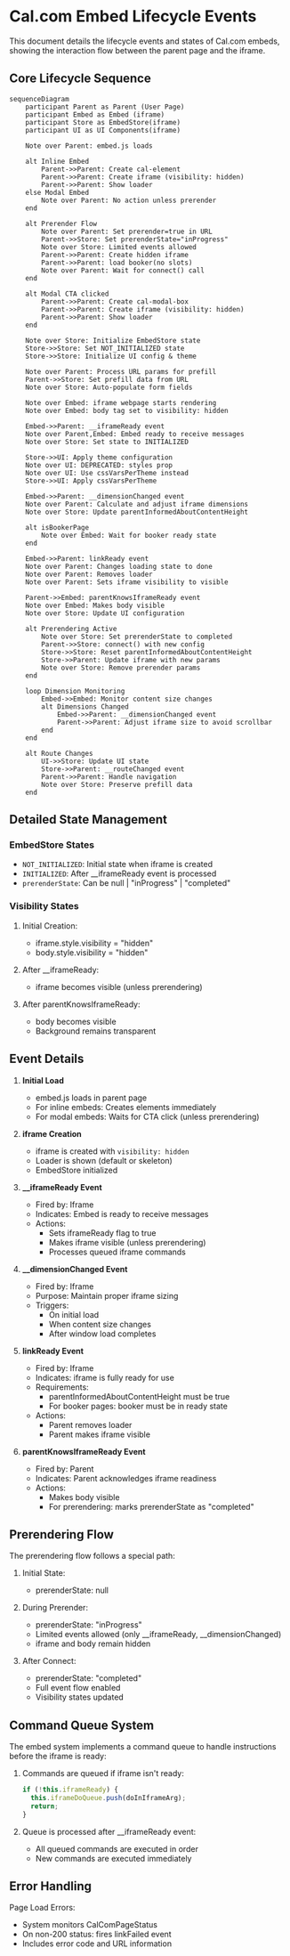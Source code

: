 # Cal.com Embed Lifecycle Events

This document details the lifecycle events and states of Cal.com embeds, showing the interaction flow between the parent page and the iframe.

## Core Lifecycle Sequence

```mermaid
sequenceDiagram
    participant Parent as Parent (User Page)
    participant Embed as Embed (iframe)
    participant Store as EmbedStore(iframe)
    participant UI as UI Components(iframe)
    
    Note over Parent: embed.js loads
    
    alt Inline Embed
        Parent->>Parent: Create cal-element
        Parent->>Parent: Create iframe (visibility: hidden)
        Parent->>Parent: Show loader
    else Modal Embed
        Note over Parent: No action unless prerender
    end

    alt Prerender Flow
        Note over Parent: Set prerender=true in URL
        Parent->>Store: Set prerenderState="inProgress"
        Note over Store: Limited events allowed
        Parent->>Parent: Create hidden iframe
        Parent->>Parent: load booker(no slots)
        Note over Parent: Wait for connect() call
    end

    alt Modal CTA clicked
        Parent->>Parent: Create cal-modal-box
        Parent->>Parent: Create iframe (visibility: hidden)
        Parent->>Parent: Show loader
    end

    Note over Store: Initialize EmbedStore state
    Store->>Store: Set NOT_INITIALIZED state
    Store->>Store: Initialize UI config & theme

    Note over Parent: Process URL params for prefill
    Parent->>Store: Set prefill data from URL
    Note over Store: Auto-populate form fields

    Note over Embed: iframe webpage starts rendering
    Note over Embed: body tag set to visibility: hidden

    Embed->>Parent: __iframeReady event
    Note over Parent,Embed: Embed ready to receive messages
    Note over Store: Set state to INITIALIZED

    Store->>UI: Apply theme configuration
    Note over UI: DEPRECATED: styles prop
    Note over UI: Use cssVarsPerTheme instead
    Store->>UI: Apply cssVarsPerTheme

    Embed->>Parent: __dimensionChanged event
    Note over Parent: Calculate and adjust iframe dimensions
    Note over Store: Update parentInformedAboutContentHeight
    
    alt isBookerPage
        Note over Embed: Wait for booker ready state
    end

    Embed->>Parent: linkReady event
    Note over Parent: Changes loading state to done
    Note over Parent: Removes loader
    Note over Parent: Sets iframe visibility to visible

    Parent->>Embed: parentKnowsIframeReady event
    Note over Embed: Makes body visible
    Note over Store: Update UI configuration

    alt Prerendering Active
        Note over Store: Set prerenderState to completed
        Parent->>Store: connect() with new config
        Store->>Store: Reset parentInformedAboutContentHeight
        Store->>Parent: Update iframe with new params
        Note over Store: Remove prerender params
    end

    loop Dimension Monitoring
        Embed->>Embed: Monitor content size changes
        alt Dimensions Changed
            Embed->>Parent: __dimensionChanged event
            Parent->>Parent: Adjust iframe size to avoid scrollbar
        end
    end

    alt Route Changes
        UI->>Store: Update UI state
        Store->>Parent: __routeChanged event
        Parent->>Parent: Handle navigation
        Note over Store: Preserve prefill data
    end
```

## Detailed State Management

### EmbedStore States
- `NOT_INITIALIZED`: Initial state when iframe is created
- `INITIALIZED`: After __iframeReady event is processed
- `prerenderState`: Can be null | "inProgress" | "completed"

### Visibility States
1. Initial Creation:
   - iframe.style.visibility = "hidden"
   - body.style.visibility = "hidden"
   
2. After __iframeReady:
   - iframe becomes visible (unless prerendering)
   
3. After parentKnowsIframeReady:
   - body becomes visible
   - Background remains transparent

## Event Details

1. **Initial Load**
   - embed.js loads in parent page
   - For inline embeds: Creates elements immediately
   - For modal embeds: Waits for CTA click (unless prerendering)

2. **iframe Creation**
   - iframe is created with `visibility: hidden`
   - Loader is shown (default or skeleton)
   - EmbedStore initialized

3. **__iframeReady Event**
   - Fired by: Iframe
   - Indicates: Embed is ready to receive messages
   - Actions:
     - Sets iframeReady flag to true
     - Makes iframe visible (unless prerendering)
     - Processes queued iframe commands

4. **__dimensionChanged Event**
   - Fired by: Iframe
   - Purpose: Maintain proper iframe sizing
   - Triggers:
     - On initial load
     - When content size changes
     - After window load completes

5. **linkReady Event**
   - Fired by: Iframe
   - Indicates: iframe is fully ready for use
   - Requirements:
     - parentInformedAboutContentHeight must be true
     - For booker pages: booker must be in ready state
   - Actions: 
     - Parent removes loader
     - Parent makes iframe visible

6. **parentKnowsIframeReady Event**
   - Fired by: Parent
   - Indicates: Parent acknowledges iframe readiness
   - Actions:
     - Makes body visible
     - For prerendering: marks prerenderState as "completed"

## Prerendering Flow

The prerendering flow follows a special path:

1. Initial State:
   - prerenderState: null

2. During Prerender:
   - prerenderState: "inProgress"
   - Limited events allowed (only __iframeReady, __dimensionChanged)
   - iframe and body remain hidden

3. After Connect:
   - prerenderState: "completed"
   - Full event flow enabled
   - Visibility states updated

## Command Queue System

The embed system implements a command queue to handle instructions before the iframe is ready:

1. Commands are queued if iframe isn't ready:
   ```typescript
   if (!this.iframeReady) {
     this.iframeDoQueue.push(doInIframeArg);
     return;
   }
   ```

2. Queue is processed after __iframeReady event:
   - All queued commands are executed in order
   - New commands are executed immediately

## Error Handling

Page Load Errors:
   - System monitors CalComPageStatus
   - On non-200 status: fires linkFailed event
   - Includes error code and URL information